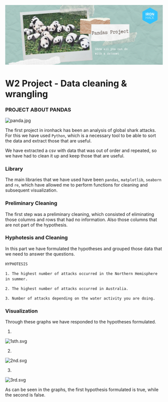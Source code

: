 ![portada](https://github.com/Ironhack-Data-Madrid-Enero-2021/w2-pandas-project/blob/master/images/portada.jpg)

# W2 Project - Data cleaning & wrangling

### PROJECT ABOUT PANDAS

![panda.jpg](attachment:panda.jpg)

The first project in ironhack has been an analysis of global shark attacks. For this we have used `Python`, which is a necessary tool to be able to sort the data and extract those that are useful. 

We have extracted a csv with data that was out of order and repeated, so we have had to clean it up and keep those that are useful.

### Library
The main libraries that we have used have been `pandas`, `matplotlib`, `seaborn` and `re`, which have allowed me to perform functions for cleaning and subsequent visualization.

### Preliminary Cleaning
The first step was a preliminary cleaning, which consisted of eliminating those columns and rows that had no information. Also those columns that are not part of the hypothesis.

### Hyphotesis and Cleaning
In this part we have formulated the hypotheses and grouped those data that we need to answer the questions.

`HYPHOTESIS`

`1. The highest number of attacks occurred in the Northern Hemisphere in summer.`

`2. The highest number of attacks occurred in Australia.`

`3. Number of attacks depending on the water activity you are doing.`

### Visualization
Through these graphs we have responded to the hypotheses formulated.

1.

![1sth.svg](attachment:1sth.svg)

2.
![2nd.svg](attachment:2nd.svg)

3. 
![3rd.svg](attachment:3rd.svg)

As can be seen in the graphs, the first hypothesis formulated is true, while the second is false.